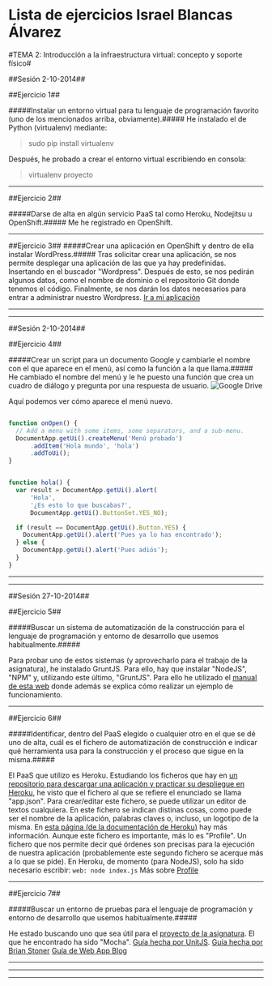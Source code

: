 Lista de ejercicios Israel Blancas Álvarez
============================

#TEMA 2: Introducción a la infraestructura virtual: concepto y soporte físico#


##Sesión 2-10-2014##

##Ejercicio 1##

#####Instalar un entorno virtual para tu lenguaje de programación favorito (uno de los mencionados arriba, obviamente).#####
He instalado el de Python (virtualenv) mediante:
>sudo pip install virtualenv

Después, he probado a crear el entorno virtual escribiendo en consola:
>virtualenv proyecto


***

##Ejercicio 2##

#####Darse de alta en algún servicio PaaS tal como Heroku, Nodejitsu u OpenShift.#####
Me he registrado en OpenShift.


***

##Ejercicio 3##
#####Crear una aplicación en OpenShift y dentro de ella instalar WordPress.#####
Tras solicitar crear una aplicación, se nos permite desplegar una aplicación de las que ya hay predefinidas. Insertando en el buscador "Wordpress". Después de esto, se nos pedirán algunos datos, como el nombre de dominio o el repositorio Git donde tenemos el código.
Finalmente, se nos darán los datos necesarios para entrar a administrar nuestro Wordpress.
[Ir a mi aplicación](http://wordpress-iblancasa.rhcloud.com/)



***
***

##Sesión 2-10-2014##

##Ejercicio 4##

#####Crear un script para un documento Google y cambiarle el nombre con el que aparece en el menú, así como la función a la que llama.#####
He cambiado el nombre del menú y le he puesto una función que crea un cuadro de diálogo y pregunta por una respuesta de usuario.
![Google Drive](http://fotos.subefotos.com/3d7f1666becd3469f68ff662d506fcd3o.jpg)

Aquí podemos ver cómo aparece el menú nuevo.

```javascript

function onOpen() {
  // Add a menu with some items, some separators, and a sub-menu.
  DocumentApp.getUi().createMenu('Menú probado')
      .addItem('Hola mundo', 'hola')
      .addToUi();
}


function hola() {
  var result = DocumentApp.getUi().alert(
      'Hola',
      '¿Es esto lo que buscabas?',
      DocumentApp.getUi().ButtonSet.YES_NO);

  if (result == DocumentApp.getUi().Button.YES) {
    DocumentApp.getUi().alert('Pues ya lo has encontrado');
  } else {
    DocumentApp.getUi().alert('Pues adiós');
  }
}
```



***
***

##Sesión 27-10-2014##

##Ejercicio 5##

#####Buscar un sistema de automatización de la construcción para el lenguaje de programación y entorno de desarrollo que usemos habitualmente.#####

Para probar uno de estos sistemas (y aprovecharlo para el trabajo de la asignatura), he instalado GruntJS. Para ello, hay que instalar "NodeJS", "NPM" y, utilizando este último, "GruntJS". Para ello he utilizado el [manual de esta web](http://codehero.co/como-utilizar-gruntjs/) donde además se explica cómo realizar un ejemplo de funcionamiento.


***

##Ejercicio 6##

#####Identificar, dentro del PaaS elegido o cualquier otro en el que se dé uno de alta, cuál es el fichero de automatización de construcción e indicar qué herramienta usa para la construcción y el proceso que sigue en la misma.#####

El PaaS que utilizo es Heroku. Estudiando los ficheros que hay en [un repositorio para descargar una aplicación y practicar su despliegue en Heroku](https://github.com/iblancasa/BackendSI2-IV/wiki/C%C3%B3mo-realizar-un-despliegue-en-Heroku), he visto que el fichero al que se refiere el enunciado se llama "app.json".
Para crear/editar este fichero, se puede utilizar un editor de textos cualquiera.
En este fichero se indican distinas cosas, como puede ser el nombre de la aplicación, palabras claves o, incluso, un logotipo de la misma.
En [esta página (de la documentación de Heroku)](https://devcenter.heroku.com/articles/app-json-schema) hay más información.
Aunque este fichero es importante, más lo es "Profile". Un fichero que nos permite decir qué órdenes son precisas para la ejecución de nuestra aplicación (probablemente este segundo fichero se acerque más a lo que se pide). En Heroku, de momento (para NodeJS), solo ha sido necesario escribir:
`web: node index.js`
Más sobre [Profile](https://devcenter.heroku.com/articles/procfile)

***

##Ejercicio 7##

#####Buscar un entorno de pruebas para el lenguaje de programación y entorno de desarrollo que usemos habitualmente.#####

He estado buscando uno que sea útil para el [proyecto de la asignatura](https://github.com/iblancasa/BackendSI2-IV). El que he encontrado ha sido "Mocha".
[Guía hecha por UnitJS](http://unitjs.com/guide/mocha.html).
[Guía hecha por Brian Stoner](https://brianstoner.com/blog/testing-in-nodejs-with-mocha/)
[Guía de Web App Blog](http://webapplog.com/test-driven-development-in-node-js-with-mocha/)


***
***
***

